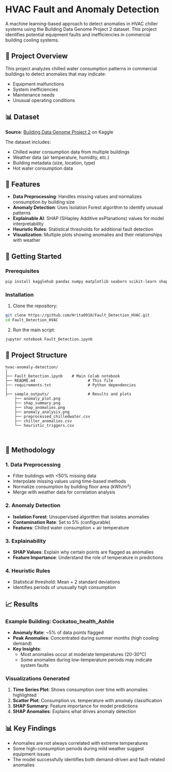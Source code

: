 # HVAC Fault and Anomaly Detection

A machine learning-based approach to detect anomalies in HVAC chiller systems using the Building Data Genome Project 2 dataset. This project identifies potential equipment faults and inefficiencies in commercial building cooling systems.

## 🎯 Project Overview

This project analyzes chilled water consumption patterns in commercial buildings to detect anomalies that may indicate:
- Equipment malfunctions
- System inefficiencies  
- Maintenance needs
- Unusual operating conditions

## 📊 Dataset

**Source**: [Building Data Genome Project 2](https://www.kaggle.com/datasets/claytonmiller/buildingdatagenomeproject2) on Kaggle

The dataset includes:
- Chilled water consumption data from multiple buildings
- Weather data (air temperature, humidity, etc.)
- Building metadata (size, location, type)
- Hot water consumption data

## 🔧 Features

- **Data Preprocessing**: Handles missing values and normalizes consumption by building size
- **Anomaly Detection**: Uses Isolation Forest algorithm to identify unusual patterns
- **Explainable AI**: SHAP (SHapley Additive exPlanations) values for model interpretability
- **Heuristic Rules**: Statistical thresholds for additional fault detection
- **Visualization**: Multiple plots showing anomalies and their relationships with weather

## 🚀 Getting Started

### Prerequisites

```bash
pip install kagglehub pandas numpy matplotlib seaborn scikit-learn shap
```

### Installation

1. Clone the repository:
```bash
git clone https://github.com/Hrita0910/Fault_Detection_HVAC.git
cd Fault_Detection_HVAC
```

2. Run the main script:
```bash
jupyter notebook Fault_Detection.ipynb
```

## 📁 Project Structure

```
hvac-anomaly-detection/
│
├── Fault_Detection.ipynb    # Main Colab notebook
├── README.md                       # This file
├── requirements.txt                # Python dependencies
│
├── sample_outputs/                 # Results and plots
    ├── anomaly_plot.png
    ├── shap_summary.png
    ├── shap_anomalies.png
    ├── anomaly_analysis.png
    ├── preprocessed_chilledwater.csv
    ├── chiller_anomalies.csv
    └── heuristic_triggers.csv



```

## 🔬 Methodology

### 1. Data Preprocessing
- Filter buildings with <50% missing data
- Interpolate missing values using time-based methods
- Normalize consumption by building floor area (kWh/m²)
- Merge with weather data for correlation analysis

### 2. Anomaly Detection
- **Isolation Forest**: Unsupervised algorithm that isolates anomalies
- **Contamination Rate**: Set to 5% (configurable)
- **Features**: Chilled water consumption + air temperature

### 3. Explainability
- **SHAP Values**: Explain why certain points are flagged as anomalies
- **Feature Importance**: Understand the role of temperature in predictions

### 4. Heuristic Rules
- Statistical threshold: Mean + 2 standard deviations
- Identifies periods of unusually high consumption

## 📈 Results

### Example Building: Cockatoo_health_Ashlie

- **Anomaly Rate**: ~5% of data points flagged
- **Peak Anomalies**: Concentrated during summer months (high cooling demand)
- **Key Insights**: 
  - Most anomalies occur at moderate temperatures (20-30°C)
  - Some anomalies during low-temperature periods may indicate system faults

### Visualizations Generated

1. **Time Series Plot**: Shows consumption over time with anomalies highlighted
2. **Scatter Plot**: Consumption vs. temperature with anomaly classification
3. **SHAP Summary**: Feature importance for model predictions
4. **SHAP Anomalies**: Explains what drives anomaly detection

## 📊 Key Findings

- Anomalies are not always correlated with extreme temperatures
- Some high-consumption periods during mild weather suggest equipment issues
- The model successfully identifies both demand-driven and fault-related anomalies
